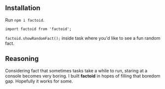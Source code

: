 ## Installation

Run `npm i factoid`.

`import factoid from 'factoid';`

`factoid.showRandomFact();` inside task where you'd like to see a fun random fact.

## Reasoning

Considering fact that sometimes tasks take a while to run, staring at a console becomes very boring. I built **factoid** in hopes of filling that boredom gap. Hopefully it works for some.
